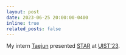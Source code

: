 ```yaml
---
layout: post
date: 2023-06-25 20:00:00-0400
inline: true
related_posts: false
---
```


 My intern [Taejun](https://taejun13.github.io/) presented [STAR](https://dl.acm.org/doi/abs/10.1145/3586183.3606803) at [UIST'23](https://uist.acm.org/2023/).
